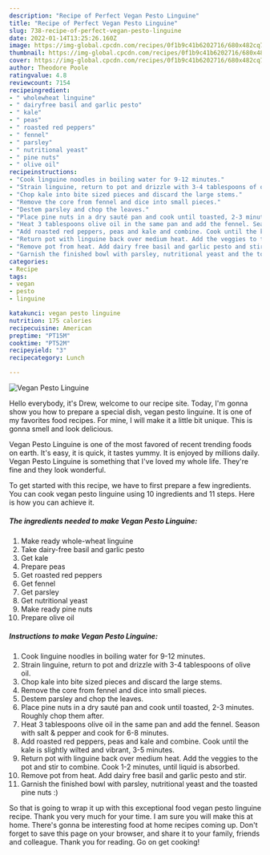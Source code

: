 ```yaml
---
description: "Recipe of Perfect Vegan Pesto Linguine"
title: "Recipe of Perfect Vegan Pesto Linguine"
slug: 738-recipe-of-perfect-vegan-pesto-linguine
date: 2022-01-14T13:25:26.160Z
image: https://img-global.cpcdn.com/recipes/0f1b9c41b6202716/680x482cq70/vegan-pesto-linguine-recipe-main-photo.jpg
thumbnail: https://img-global.cpcdn.com/recipes/0f1b9c41b6202716/680x482cq70/vegan-pesto-linguine-recipe-main-photo.jpg
cover: https://img-global.cpcdn.com/recipes/0f1b9c41b6202716/680x482cq70/vegan-pesto-linguine-recipe-main-photo.jpg
author: Theodore Poole
ratingvalue: 4.8
reviewcount: 7154
recipeingredient:
- " wholewheat linguine"
- " dairyfree basil and garlic pesto"
- " kale"
- " peas"
- " roasted red peppers"
- " fennel"
- " parsley"
- " nutritional yeast"
- " pine nuts"
- " olive oil"
recipeinstructions:
- "Cook linguine noodles in boiling water for 9-12 minutes."
- "Strain linguine, return to pot and drizzle with 3-4 tablespoons of olive oil."
- "Chop kale into bite sized pieces and discard the large stems."
- "Remove the core from fennel and dice into small pieces."
- "Destem parsley and chop the leaves."
- "Place pine nuts in a dry sauté pan and cook until toasted, 2-3 minutes. Roughly chop them after."
- "Heat 3 tablespoons olive oil in the same pan and add the fennel. Season with salt &amp; pepper and cook for 6-8 minutes."
- "Add roasted red peppers, peas and kale and combine. Cook until the kale is slightly wilted and vibrant, 3-5 minutes."
- "Return pot with linguine back over medium heat. Add the veggies to the pot and stir to combine. Cook 1-2 minutes, until liquid is absorbed."
- "Remove pot from heat. Add dairy free basil and garlic pesto and stir."
- "Garnish the finished bowl with parsley, nutritional yeast and the toasted pine nuts :)"
categories:
- Recipe
tags:
- vegan
- pesto
- linguine

katakunci: vegan pesto linguine 
nutrition: 175 calories
recipecuisine: American
preptime: "PT15M"
cooktime: "PT52M"
recipeyield: "3"
recipecategory: Lunch

---
```



![Vegan Pesto Linguine](https://img-global.cpcdn.com/recipes/0f1b9c41b6202716/680x482cq70/vegan-pesto-linguine-recipe-main-photo.jpg)

Hello everybody, it's Drew, welcome to our recipe site. Today, I'm gonna show you how to prepare a special dish, vegan pesto linguine. It is one of my favorites food recipes. For mine, I will make it a little bit unique. This is gonna smell and look delicious.



Vegan Pesto Linguine is one of the most favored of recent trending foods on earth. It's easy, it is quick, it tastes yummy. It is enjoyed by millions daily. Vegan Pesto Linguine is something that I've loved my whole life. They're fine and they look wonderful.


To get started with this recipe, we have to first prepare a few ingredients. You can cook vegan pesto linguine using 10 ingredients and 11 steps. Here is how you can achieve it.

<!--inarticleads1-->

##### The ingredients needed to make Vegan Pesto Linguine:

1. Make ready  whole-wheat linguine
1. Take  dairy-free basil and garlic pesto
1. Get  kale
1. Prepare  peas
1. Get  roasted red peppers
1. Get  fennel
1. Get  parsley
1. Get  nutritional yeast
1. Make ready  pine nuts
1. Prepare  olive oil




<!--inarticleads2-->

##### Instructions to make Vegan Pesto Linguine:

1. Cook linguine noodles in boiling water for 9-12 minutes.
1. Strain linguine, return to pot and drizzle with 3-4 tablespoons of olive oil.
1. Chop kale into bite sized pieces and discard the large stems.
1. Remove the core from fennel and dice into small pieces.
1. Destem parsley and chop the leaves.
1. Place pine nuts in a dry sauté pan and cook until toasted, 2-3 minutes. Roughly chop them after.
1. Heat 3 tablespoons olive oil in the same pan and add the fennel. Season with salt &amp; pepper and cook for 6-8 minutes.
1. Add roasted red peppers, peas and kale and combine. Cook until the kale is slightly wilted and vibrant, 3-5 minutes.
1. Return pot with linguine back over medium heat. Add the veggies to the pot and stir to combine. Cook 1-2 minutes, until liquid is absorbed.
1. Remove pot from heat. Add dairy free basil and garlic pesto and stir.
1. Garnish the finished bowl with parsley, nutritional yeast and the toasted pine nuts :)




So that is going to wrap it up with this exceptional food vegan pesto linguine recipe. Thank you very much for your time. I am sure you will make this at home. There's gonna be interesting food at home recipes coming up. Don't forget to save this page on your browser, and share it to your family, friends and colleague. Thank you for reading. Go on get cooking!
